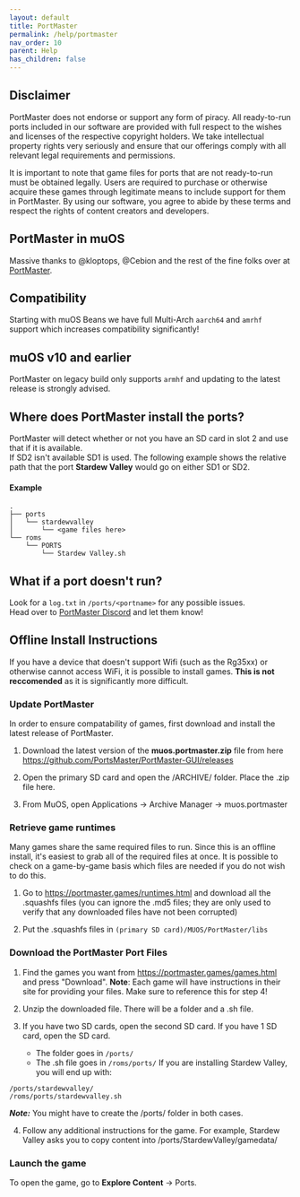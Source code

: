 ```yaml
---
layout: default
title: PortMaster
permalink: /help/portmaster
nav_order: 10
parent: Help
has_children: false
---
```


## Disclaimer
PortMaster does not endorse or support any form of piracy. All ready-to-run ports included in our software are provided with full respect to the wishes and licenses of the respective copyright holders. We take intellectual property rights very seriously and ensure that our offerings comply with all relevant legal requirements and permissions.

It is important to note that game files for ports that are not ready-to-run must be obtained legally. Users are required to purchase or otherwise acquire these games through legitimate means to include support for them in PortMaster. By using our software, you agree to abide by these terms and respect the rights of content creators and developers.

## PortMaster in muOS
Massive thanks to @kloptops, @Cebion and the rest of the fine folks over at [PortMaster](https://portmaster.games).

## Compatibility
Starting with muOS Beans we have full Multi-Arch `aarch64` and `amrhf` support which increases compatibility significantly!

## muOS v10 and earlier
PortMaster on legacy build only supports `armhf` and updating to the latest release is strongly advised.

## Where does PortMaster install the ports?
PortMaster will detect whether or not you have an SD card in slot 2 and use that if it is available.  
If SD2 isn't available SD1 is used. The following example shows the relative path that the port **Stardew Valley** would go on either SD1 or SD2.

#### Example
```
.
├── ports
│   └── stardewvalley
│       └── <game files here>
└── roms
    └── PORTS
        └── Stardew Valley.sh
```

## What if a port doesn't run?
Look for a `log.txt` in `/ports/<portname>` for any possible issues.  
Head over to [PortMaster Discord](https://discord.gg/SR4vbp5c3p) and let them know!

## Offline Install Instructions

If you have a device that doesn't support Wifi (such as the Rg35xx) or otherwise cannot access WiFi, it is possible to install games. **This is not reccomended** as it is significantly more difficult. 


### Update PortMaster 
In order to ensure compatability of games, first download and install the latest release of PortMaster.

1) Download the latest version of the **muos.portmaster.zip** file from here https://github.com/PortsMaster/PortMaster-GUI/releases

2) Open the primary SD card and open the /ARCHIVE/ folder. Place the .zip file here. 

3) From MuOS, open Applications -> Archive Manager -> muos.portmaster

### Retrieve game runtimes

Many games share the same required files to run. Since this is an offline install, it's easiest to grab all of the required files at once. It is possible to check on a game-by-game basis which files are needed if you do not wish to do this. 

1) Go to https://portmaster.games/runtimes.html and download all the .squashfs files (you can ignore the .md5 files; they are only used to verify that any downloaded files have not been corrupted)

2) Put the .squashfs files in  ```(primary SD card)/MUOS/PortMaster/libs ```

### Download the PortMaster Port Files

1) Find the games you want from https://portmaster.games/games.html and press "Download".
**Note**: Each game will have instructions in their site for providing your files. Make sure to reference this for step 4!

2) Unzip the downloaded file. There will be a folder and a .sh file.

3) If you have two SD cards, open the second SD card. If you have 1 SD card, open the SD card. 
    * The folder goes in ```/ports/```
    * The .sh file goes in ```/roms/ports/```
If you are installing Stardew Valley, you will end up with:

```
/ports/stardewvalley/
/roms/ports/stardewvalley.sh
```

***Note:*** You might have to create the /ports/ folder in both cases.

4) Follow any additional instructions for the game. For example, Stardew Valley asks you to copy content into /ports/StardewValley/gamedata/

### Launch the game

To open the game, go to **Explore Content** -> Ports.
